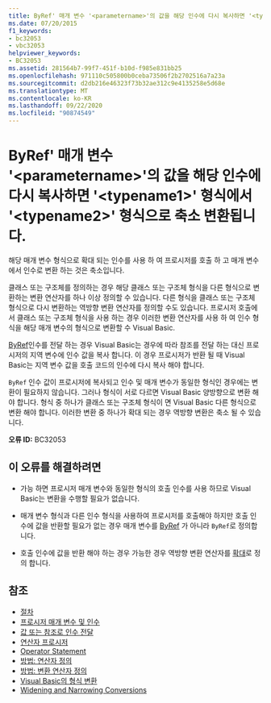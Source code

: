 ```yaml
---
title: ByRef' 매개 변수 '<parametername>'의 값을 해당 인수에 다시 복사하면 '<typename1>' 형식에서 '<typename2>' 형식으로 축소 변환됩니다.
ms.date: 07/20/2015
f1_keywords:
- bc32053
- vbc32053
helpviewer_keywords:
- BC32053
ms.assetid: 281564b7-99f7-451f-b10d-f985e831bb25
ms.openlocfilehash: 971110c505800b0ceba73506f2b2702516a7a23a
ms.sourcegitcommit: d2db216e46323f73b32ae312c9e4135258e5d68e
ms.translationtype: MT
ms.contentlocale: ko-KR
ms.lasthandoff: 09/22/2020
ms.locfileid: "90874549"
---
```

# <a name="copying-the-value-of-byref-parameter-parametername-back-to-the-matching-argument-narrows-from-type-typename1-to-type-typename2"></a>ByRef' 매개 변수 '\<parametername>'의 값을 해당 인수에 다시 복사하면 '\<typename1>' 형식에서 '\<typename2>' 형식으로 축소 변환됩니다.

해당 매개 변수 형식으로 확대 되는 인수를 사용 하 여 프로시저를 호출 하 고 매개 변수에서 인수로 변환 하는 것은 축소입니다.  
  
 클래스 또는 구조체를 정의하는 경우 해당 클래스 또는 구조체 형식을 다른 형식으로 변환하는 변환 연산자를 하나 이상 정의할 수 있습니다. 다른 형식을 클래스 또는 구조체 형식으로 다시 변환하는 역방향 변환 연산자를 정의할 수도 있습니다. 프로시저 호출에서 클래스 또는 구조체 형식을 사용 하는 경우 이러한 변환 연산자를 사용 하 여 인수 형식을 해당 매개 변수의 형식으로 변환할 수 Visual Basic.  
  
 [ByRef](../modifiers/byref.md)인수를 전달 하는 경우 Visual Basic는 경우에 따라 참조를 전달 하는 대신 프로시저의 지역 변수에 인수 값을 복사 합니다. 이 경우 프로시저가 반환 될 때 Visual Basic는 지역 변수 값을 호출 코드의 인수에 다시 복사 해야 합니다.  
  
 `ByRef` 인수 값이 프로시저에 복사되고 인수 및 매개 변수가 동일한 형식인 경우에는 변환이 필요하지 않습니다. 그러나 형식이 서로 다르면 Visual Basic 양방향으로 변환 해야 합니다. 형식 중 하나가 클래스 또는 구조체 형식이 면 Visual Basic 다른 형식으로 변환 해야 합니다. 이러한 변환 중 하나가 확대 되는 경우 역방향 변환은 축소 될 수 있습니다.  
  
 **오류 ID:** BC32053  
  
## <a name="to-correct-this-error"></a>이 오류를 해결하려면  
  
- 가능 하면 프로시저 매개 변수와 동일한 형식의 호출 인수를 사용 하므로 Visual Basic는 변환을 수행할 필요가 없습니다.  
  
- 매개 변수 형식과 다른 인수 형식을 사용하여 프로시저를 호출해야 하지만 호출 인수에 값을 반환할 필요가 없는 경우 매개 변수를 [ByRef](../modifiers/byval.md) 가 아니라 `ByRef`로 정의합니다.  
  
- 호출 인수에 값을 반환 해야 하는 경우 가능한 경우 역방향 변환 연산자를 [확대](../modifiers/widening.md)로 정의 합니다.  
  
## <a name="see-also"></a>참조

- [절차](../../programming-guide/language-features/procedures/index.md)
- [프로시저 매개 변수 및 인수](../../programming-guide/language-features/procedures/procedure-parameters-and-arguments.md)
- [값 또는 참조로 인수 전달](../../programming-guide/language-features/procedures/passing-arguments-by-value-and-by-reference.md)
- [연산자 프로시저](../../programming-guide/language-features/procedures/operator-procedures.md)
- [Operator Statement](../statements/operator-statement.md)
- [방법: 연산자 정의](../../programming-guide/language-features/procedures/how-to-define-an-operator.md)
- [방법: 변환 연산자 정의](../../programming-guide/language-features/procedures/how-to-define-a-conversion-operator.md)
- [Visual Basic의 형식 변환](../../programming-guide/language-features/data-types/type-conversions.md)
- [Widening and Narrowing Conversions](../../programming-guide/language-features/data-types/widening-and-narrowing-conversions.md)
